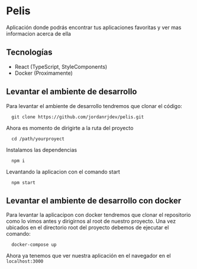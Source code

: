 # Pelis

Aplicación donde podrás encontrar tus aplicaciones favoritas y ver mas informacion acerca de ella

## Tecnologías

- React (TypeScript, StyleComponents)
- Docker (Proximamente)

## Levantar el ambiente de desarrollo

Para levantar el ambiente de desarrollo tendremos que clonar el código:

```
  git clone https://github.com/jordanrjdev/pelis.git
```

Ahora es momento de dirigirte a la ruta del proyecto

```
  cd /path/yourproyect
```

Instalamos las dependencias

```
  npm i
```

Levantando la aplicacion con el comando start

```
  npm start
```

## Levantar el ambiente de desarrollo con docker

Para levantar la aplicacipon con docker tendremos que clonar el repositorio como lo vimos antes y dirigirnos al root de nuestro proyecto.
Una vez ubicados en el directorio root del proyecto debemos de ejecutar el comando:

```
  docker-compose up
```

Ahora ya tenemos que ver nuestra aplicación en el navegador en el `localhost:3000`
